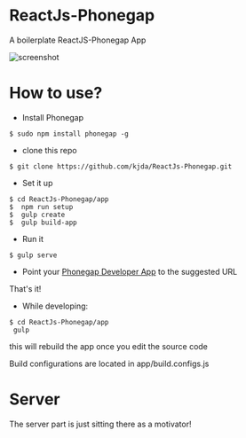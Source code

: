 ReactJs-Phonegap
================

A boilerplate ReactJS-Phonegap App

![screenshot](https://raw.githubusercontent.com/kjda/ReactJs-Phonegap/master/screenshot0.jpg)

How to use?
===========

* Install Phonegap 
```
$ sudo npm install phonegap -g
```

* clone this repo
```
$ git clone https://github.com/kjda/ReactJs-Phonegap.git
```

* Set it up
```
$ cd ReactJs-Phonegap/app
$  npm run setup
$  gulp create
$  gulp build-app
```

* Run it
```
$ gulp serve
```

* Point your [Phonegap Developer App][1] to the suggested URL

That's it!

* While developing:
```
$ cd ReactJs-Phonegap/app
 gulp
```

this will rebuild the app once you edit the source code

Build configurations are located in app/build.configs.js


Server
======
The server part is just sitting there as a motivator!


[1]: https://github.com/phonegap/phonegap-app-developer
